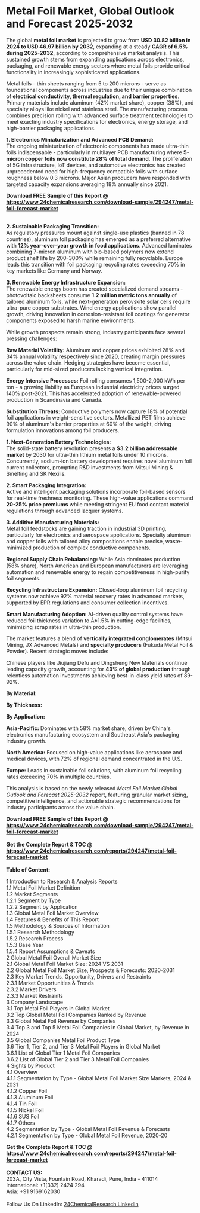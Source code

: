 <h1>Metal Foil Market, Global Outlook and Forecast 2025-2032</h1><p>The global <strong>metal foil market</strong> is projected to grow from <strong>USD 30.82 billion in 2024 to USD 46.97 billion by 2032</strong>, expanding at a steady <strong>CAGR of 6.5% during 2025-2032</strong>, according to comprehensive market analysis. This sustained growth stems from expanding applications across electronics, packaging, and renewable energy sectors where metal foils provide critical functionality in increasingly sophisticated applications.</p><p>Metal foils - thin sheets ranging from 5 to 200 microns - serve as foundational components across industries due to their unique combination of <strong>electrical conductivity, thermal regulation, and barrier properties</strong>. Primary materials include aluminum (42% market share), copper (38%), and specialty alloys like nickel and stainless steel. The manufacturing process combines precision rolling with advanced surface treatment technologies to meet exacting industry specifications for electronics, energy storage, and high-barrier packaging applications.</p><p><strong>1. Electronics Miniaturization and Advanced PCB Demand:</strong><br>
The ongoing miniaturization of electronic components has made ultra-thin foils indispensable - particularly in multilayer PCB manufacturing where <strong>5-micron copper foils now constitute 28% of total demand</strong>. The proliferation of 5G infrastructure, IoT devices, and automotive electronics has created unprecedented need for high-frequency compatible foils with surface roughness below 0.3 microns. Major Asian producers have responded with targeted capacity expansions averaging 18% annually since 2021.</p><div><b>Download FREE Sample of this Report @ 
            <a href="https://www.24chemicalresearch.com/download-sample/294247/metal-foil-forecast-market">
            https://www.24chemicalresearch.com/download-sample/294247/metal-foil-forecast-market</a></b></div><br><p><strong>2. Sustainable Packaging Transition:</strong><br>
As regulatory pressures mount against single-use plastics (banned in 78 countries), aluminum foil packaging has emerged as a preferred alternative with <strong>12% year-over-year growth in food applications</strong>. Advanced laminates combining 7-micron aluminum with bio-based polymers now extend product shelf life by 200-300% while remaining fully recyclable. Europe leads this transition with foil packaging recycling rates exceeding 70% in key markets like Germany and Norway.</p><p><strong>3. Renewable Energy Infrastructure Expansion:</strong><br>
The renewable energy boom has created specialized demand streams - photovoltaic backsheets consume <strong>1.2 million metric tons annually</strong> of tailored aluminum foils, while next-generation perovskite solar cells require ultra-pure copper substrates. Wind energy applications show parallel growth, driving innovation in corrosion-resistant foil coatings for generator components exposed to harsh marine environments.</p><p>While growth prospects remain strong, industry participants face several pressing challenges:</p><p><strong>Raw Material Volatility:</strong> Aluminum and copper prices exhibited 28% and 34% annual volatility respectively since 2020, creating margin pressures across the value chain. Hedging strategies have become essential, particularly for mid-sized producers lacking vertical integration.</p><p><strong>Energy Intensive Processes:</strong> Foil rolling consumes 1,500-2,000 kWh per ton - a growing liability as European industrial electricity prices surged 140% post-2021. This has accelerated adoption of renewable-powered production in Scandinavia and Canada.</p><p><strong>Substitution Threats:</strong> Conductive polymers now capture 18% of potential foil applications in weight-sensitive sectors. Metallized PET films achieve 90% of aluminum's barrier properties at 60% of the weight, driving formulation innovations among foil producers.</p><p><strong>1. Next-Generation Battery Technologies:</strong><br>
The solid-state battery revolution presents a <strong>$3.2 billion addressable market</strong> by 2030 for ultra-thin lithium metal foils under 10 microns. Concurrently, sodium-ion battery development requires novel aluminum foil current collectors, prompting R&amp;D investments from Mitsui Mining &amp; Smelting and SK Nexilis.</p><p><strong>2. Smart Packaging Integration:</strong><br>
Active and intelligent packaging solutions incorporate foil-based sensors for real-time freshness monitoring. These high-value applications command <strong>20-25% price premiums</strong> while meeting stringent EU food contact material regulations through advanced lacquer systems.</p><p><strong>3. Additive Manufacturing Materials:</strong><br>
Metal foil feedstocks are gaining traction in industrial 3D printing, particularly for electronics and aerospace applications. Specialty aluminum and copper foils with tailored alloy compositions enable precise, waste-minimized production of complex conductive components.</p><p><strong>Regional Supply Chain Rebalancing:</strong> While Asia dominates production (58% share), North American and European manufacturers are leveraging automation and renewable energy to regain competitiveness in high-purity foil segments.</p><p><strong>Recycling Infrastructure Expansion:</strong> Closed-loop aluminum foil recycling systems now achieve 92% material recovery rates in advanced markets, supported by EPR regulations and consumer collection incentives.</p><p><strong>Smart Manufacturing Adoption:</strong> AI-driven quality control systems have reduced foil thickness variation to Â±1.5% in cutting-edge facilities, minimizing scrap rates in ultra-thin production.</p><p>The market features a blend of <strong>vertically integrated conglomerates</strong> (Mitsui Mining, JX Advanced Metals) and <strong>specialty producers</strong> (Fukuda Metal Foil &amp; Powder). Recent strategic moves include:</p><p>Chinese players like Jiujiang Defu and Dingsheng New Materials continue leading capacity growth, accounting for <strong>43% of global production</strong> through relentless automation investments achieving best-in-class yield rates of 89-92%.</p><p><strong>By Material:</strong></p><p><strong>By Thickness:</strong></p><p><strong>By Application:</strong></p><p><strong>Asia-Pacific:</strong> Dominates with 58% market share, driven by China's electronics manufacturing ecosystem and Southeast Asia's packaging industry growth.</p><p><strong>North America:</strong> Focused on high-value applications like aerospace and medical devices, with 72% of regional demand concentrated in the U.S.</p><p><strong>Europe:</strong> Leads in sustainable foil solutions, with aluminum foil recycling rates exceeding 70% in multiple countries.</p><p>This analysis is based on the newly released <em>Metal Foil Market Global Outlook and Forecast 2025-2032</em> report, featuring granular market sizing, competitive intelligence, and actionable strategic recommendations for industry participants across the value chain.</p><div><b>Download FREE Sample of this Report @ 
            <a href="https://www.24chemicalresearch.com/download-sample/294247/metal-foil-forecast-market">
            https://www.24chemicalresearch.com/download-sample/294247/metal-foil-forecast-market</a></b></div><br><div><b>Get the Complete Report & TOC @ 
            <a href="https://www.24chemicalresearch.com/reports/294247/metal-foil-forecast-market">
            https://www.24chemicalresearch.com/reports/294247/metal-foil-forecast-market</a></b></div><br>
            <b>Table of Content:</b><p>1 Introduction to Research & Analysis Reports<br />
 1.1 Metal Foil Market Definition<br />
 1.2 Market Segments<br />
 1.2.1 Segment by Type<br />
 1.2.2 Segment by Application<br />
 1.3 Global Metal Foil Market Overview<br />
 1.4 Features & Benefits of This Report<br />
 1.5 Methodology & Sources of Information<br />
 1.5.1 Research Methodology<br />
 1.5.2 Research Process<br />
 1.5.3 Base Year<br />
 1.5.4 Report Assumptions & Caveats<br />
2 Global Metal Foil Overall Market Size<br />
 2.1 Global Metal Foil Market Size: 2024 VS 2031<br />
 2.2 Global Metal Foil Market Size, Prospects & Forecasts: 2020-2031<br />
 2.3 Key Market Trends, Opportunity, Drivers and Restraints<br />
 2.3.1 Market Opportunities & Trends<br />
 2.3.2 Market Drivers<br />
 2.3.3 Market Restraints<br />
3 Company Landscape<br />
 3.1 Top Metal Foil Players in Global Market<br />
 3.2 Top Global Metal Foil Companies Ranked by Revenue<br />
 3.3 Global Metal Foil Revenue by Companies<br />
 3.4 Top 3 and Top 5 Metal Foil Companies in Global Market, by Revenue in 2024<br />
 3.5 Global Companies Metal Foil Product Type<br />
 3.6 Tier 1, Tier 2, and Tier 3 Metal Foil Players in Global Market<br />
 3.6.1 List of Global Tier 1 Metal Foil Companies<br />
 3.6.2 List of Global Tier 2 and Tier 3 Metal Foil Companies<br />
4 Sights by Product<br />
 4.1 Overview<br />
 4.1.1 Segmentation by Type - Global Metal Foil Market Size Markets, 2024 & 2031<br />
 4.1.2 Copper Foil<br />
 4.1.3 Aluminum Foil<br />
 4.1.4 Tin Foil<br />
 4.1.5 Nickel Foil<br />
 4.1.6 SUS Foil<br />
 4.1.7 Others<br />
 4.2 Segmentation by Type - Global Metal Foil Revenue & Forecasts<br />
 4.2.1 Segmentation by Type - Global Metal Foil Revenue, 2020-20</p><div><b>Get the Complete Report & TOC @ 
            <a href="https://www.24chemicalresearch.com/reports/294247/metal-foil-forecast-market">
            https://www.24chemicalresearch.com/reports/294247/metal-foil-forecast-market</a></b></div><br><b>CONTACT US:</b><br>
            203A, City Vista, Fountain Road, Kharadi, Pune, India - 411014<br>
            International: +1(332) 2424 294<br>
            Asia: +91 9169162030 <br><br>
            Follow Us On LinkedIn: <a href="https://www.linkedin.com/company/24chemicalresearch/">24ChemicalResearch LinkedIn</a>